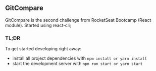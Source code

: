 ## GitCompare

GitCompare is the second challenge from RocketSeat Bootcamp (React module).
Started using react-cli;

### TL;DR

To get started developing right away:

- install all project dependencies with `npm install or yarn install`
- start the development server with `npm run start or yarn start`
